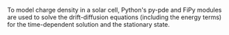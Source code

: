 To model charge density in a solar cell, Python's py-pde and FiPy modules are used to solve the drift-diffusion equations (including the energy terms) for the time-dependent solution and the stationary state.
